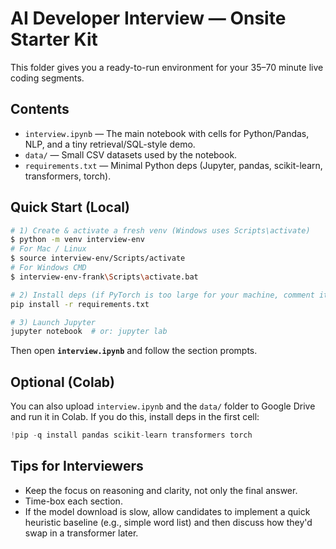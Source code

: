 # AI Developer Interview — Onsite Starter Kit

This folder gives you a ready-to-run environment for your 35–70 minute live coding segments.

## Contents
- `interview.ipynb` — The main notebook with cells for Python/Pandas, NLP, and a tiny retrieval/SQL-style demo.
- `data/` — Small CSV datasets used by the notebook.
- `requirements.txt` — Minimal Python deps (Jupyter, pandas, scikit-learn, transformers, torch).

## Quick Start (Local)
```bash
# 1) Create & activate a fresh venv (Windows uses Scripts\activate)
$ python -m venv interview-env
# For Mac / Linux
$ source interview-env/Scripts/activate
# For Windows CMD
$ interview-env-frank\Scripts\activate.bat

# 2) Install deps (if PyTorch is too large for your machine, comment it out in requirements.txt)
pip install -r requirements.txt

# 3) Launch Jupyter
jupyter notebook  # or: jupyter lab
```

Then open **`interview.ipynb`** and follow the section prompts.

## Optional (Colab)
You can also upload `interview.ipynb` and the `data/` folder to Google Drive and run it in Colab.
If you do this, install deps in the first cell:
```python
!pip -q install pandas scikit-learn transformers torch
```

## Tips for Interviewers
- Keep the focus on reasoning and clarity, not only the final answer.
- Time-box each section.
- If the model download is slow, allow candidates to implement a quick heuristic baseline (e.g., simple word list) and then discuss how they'd swap in a transformer later.
